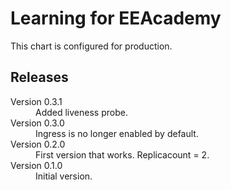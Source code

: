 Learning for EEAcademy
======================

This chart is configured for production.

## Releases

<dl>

  <dt>Version 0.3.1</dt>
  <dd>Added liveness probe.</dd>

  <dt>Version 0.3.0</dt>
  <dd>Ingress is no longer enabled by default.</dd>

  <dt>Version 0.2.0</dt>
  <dd>First version that works. Replicacount = 2.</dd>

  <dt>Version 0.1.0</dt>
  <dd>Initial version.</dd>

</dl>

